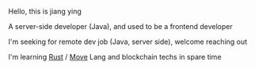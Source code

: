 Hello, this is jiang ying

A server-side developer (Java), and used to be a frontend developer

I'm seeking for remote dev job (Java, server side), welcome reaching out

<!-- and [Move Lang](https://github.com/move-language) -->

I'm learning [Rust](https://github.com/rust-lang/rust) / [Move](https://github.com/move-language/move) Lang and blockchain techs in spare time

